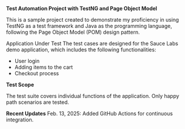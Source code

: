 **Test Automation Project with TestNG and Page Object Model**

This is a sample project created to demonstrate my proficiency in using TestNG as a test framework and Java as the programming language, following the Page Object Model (POM) design pattern.

Application Under Test The test cases are designed for the Sauce Labs demo application, which includes the following functionalities:

  - User login 
  - Adding items to the cart 
  - Checkout process 

**Test Scope**

The test suite covers individual functions of the application. Only happy path scenarios are tested. 

**Recent Updates**
Feb. 13, 2025: Added GitHub Actions for continuous integration.
